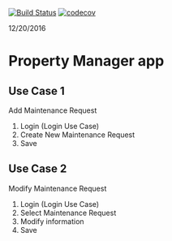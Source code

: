 [![Build Status](https://travis-ci.org/nnevolko/propmg.svg?branch=master)](https://travis-ci.org/nnevolko/propmg) [![codecov](https://codecov.io/gh/nnevolko/propmg/branch/master/graph/badge.svg)](https://codecov.io/gh/nnevolko/propmg)

12/20/2016

Property Manager app
==================

Use Case 1
----------
Add Maintenance Request

1. Login (Login Use Case)
2. Create New Maintenance Request
3. Save

Use Case 2
-----------
Modify Maintenance Request

1. Login (Login Use Case)
2. Select Maintenance Request
3. Modify information
4. Save
